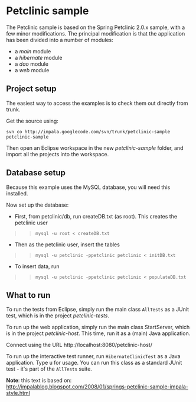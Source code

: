 # Petclinic sample #

The Petclinic sample is based on the Spring Petclinic 2.0.x sample, with a few minor modifications. The principal modification is that the application has been divided into a number of modules:

  * a _main_ module
  * a _hibernate_ module
  * a _dao_ module
  * a _web_ module

## Project setup ##

The easiest way to access the examples is to check them out directly from trunk.

Get the source using:

```
svn co http://impala.googlecode.com/svn/trunk/petclinic-sample petclinic-sample
```

Then open an Eclipse workspace in the new _petclinic-sample_ folder, and import all the projects into the workspace.

## Database setup ##

Because this example uses the MySQL database, you will need this installed.

Now set up the database:
  * First, from petclinic/db, run createDB.txt (as root). This creates the petclinic user
> > `mysql -u root < createDB.txt`
  * Then as the petclinic user, insert the tables
> > `mysql -u petclinic -ppetclinic petclinic < initDB.txt`
  * To insert data, run
> > `mysql -u petclinic -ppetclinic petclinic < populateDB.txt`

## What to run ##

To run the tests from Eclipse, simply run the main class `AllTests` as a JUnit test,
which is in the project _petclinic-tests_.

To run up the web application, simply run the main class StartServer,
which is in the project _petclinic-host_. This time, run it as a (main) Java application.

Connect using the URL http://localhost:8080/petclinic-host/

To run up the interactive test runner, run `HibernateClinicTest` as a Java application.
Type u for usage. You can run this class as a standard JUnit test - it's part of the `AllTests` suite.

**Note**: this text is based on:
http://impalablog.blogspot.com/2008/01/springs-petclinic-sample-impala-style.html